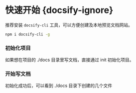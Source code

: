 # 快速开始 {docsify-ignore}

推荐安装 `docsify-cli` 工具，可以方便创建及本地预览文档网站。

```bash
npm i docsify-cli -g
```

### 初始化项目

如果想在项目的 ./docs 目录里写文档，直接通过 init 初始化项目。

### 开始写文档

初始化成功后，可以看到 ./docs 目录下创建的几个文件


